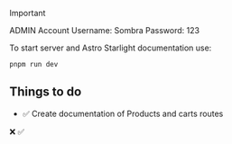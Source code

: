 > [!IMPORTANT]
> ADMIN Account Username: Sombra Password: 123

To start server and Astro Starlight documentation use:

```
pnpm run dev
```

## Things to do

- ✅ Create documentation of Products and carts routes

❌
✅
